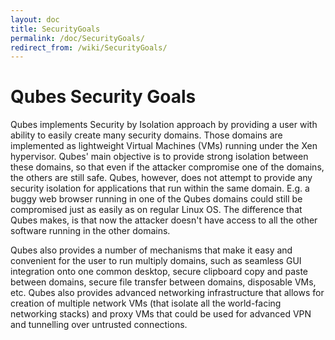 ```yaml
---
layout: doc
title: SecurityGoals
permalink: /doc/SecurityGoals/
redirect_from: /wiki/SecurityGoals/
---
```


Qubes Security Goals
====================

Qubes implements Security by Isolation approach by providing a user with ability to easily create many security domains. Those domains are implemented as lightweight Virtual Machines (VMs) running under the Xen hypervisor. Qubes' main objective is to provide strong isolation between these domains, so that even if the attacker compromise one of the domains, the others are still safe. Qubes, however, does not attempt to provide any security isolation for applications that run within the same domain. E.g. a buggy web browser running in one of the Qubes domains could still be compromised just as easily as on regular Linux OS. The difference that Qubes makes, is that now the attacker doesn't have access to all the other software running in the other domains.

Qubes also provides a number of mechanisms that make it easy and convenient for the user to run multiply domains, such as seamless GUI integration onto one common desktop, secure clipboard copy and paste between domains, secure file transfer between domains, disposable VMs, etc. Qubes also provides advanced networking infrastructure that allows for creation of multiple network VMs (that isolate all the world-facing networking stacks) and proxy VMs that could be used for advanced VPN and tunnelling over untrusted connections.
